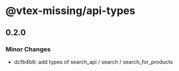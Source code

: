 # @vtex-missing/api-types

## 0.2.0

### Minor Changes

- dcfb4b6: add types of search_api / search / search_for_products
